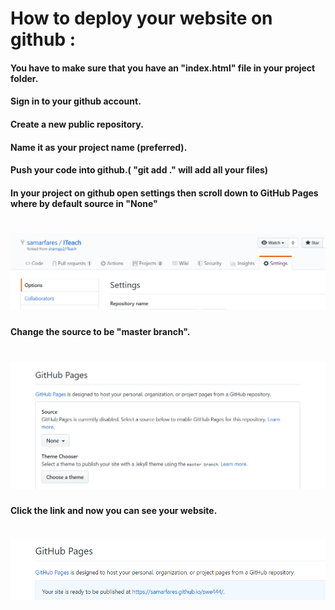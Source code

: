 # How to deploy your website on github : 

#### You have to make sure that you have an "index.html" file in your project folder. 

#### Sign in to your github account.

#### Create a new public repository. 
    
#### Name it as your project name (preferred). 
    
#### Push your code into github.( "git add ." will add all your files) 
    
#### In your project on github open settings then scroll down to GitHub Pages where by default source in "None"  
# ![GITHUB Sitting](/images/settings.PNG)       

#### Change the source to be "master branch". 
 # ![GITHUB Page](/images/pages.PNG)       
    
#### Click the link and now you can see your website.
 # ![GITHUB Published](/images/published-ready.PNG)     
